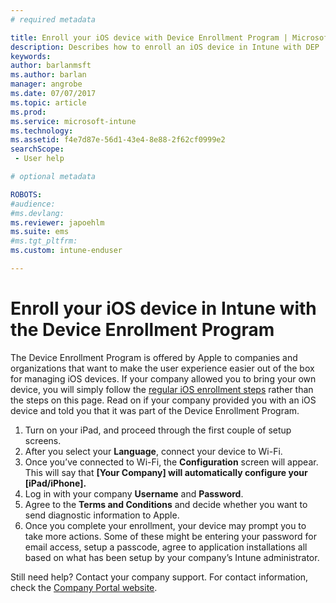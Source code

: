 ```yaml
---
# required metadata

title: Enroll your iOS device with Device Enrollment Program | Microsoft Docs
description: Describes how to enroll an iOS device in Intune with DEP
keywords:
author: barlanmsft
ms.author: barlan
manager: angrobe
ms.date: 07/07/2017
ms.topic: article
ms.prod:
ms.service: microsoft-intune
ms.technology:
ms.assetid: f4e7d87e-56d1-43e4-8e88-2f62cf0999e2
searchScope:
 - User help

# optional metadata

ROBOTS:  
#audience:
#ms.devlang:
ms.reviewer: japoehlm
ms.suite: ems
#ms.tgt_pltfrm:
ms.custom: intune-enduser

---
```



# Enroll your iOS device in Intune with the Device Enrollment Program

The Device Enrollment Program is offered by Apple to companies and organizations that want to make the user experience easier out of the box for managing iOS devices. If your company allowed you to bring your own device, you will simply follow the [regular iOS enrollment steps](enroll-your-device-in-intune-ios.md) rather than the steps on this page. Read on if your company provided you with an iOS device and told you that it was part of the Device Enrollment Program.

1.	Turn on your iPad, and proceed through the first couple of setup screens.
2.	After you select your **Language**, connect your device to Wi-Fi.
3.	Once you’ve connected to Wi-Fi, the **Configuration** screen will appear. This will say that **[Your Company] will automatically configure your [iPad/iPhone].**
4.	Log in with your company **Username** and **Password**.
5.	Agree to the **Terms and Conditions** and decide whether you want to send diagnostic information to Apple.
6.	Once you complete your enrollment, your device may prompt you to take more actions. Some of these might be entering your password for email access, setup a passcode, agree to application installations all based on what has been setup by your company’s Intune administrator.

Still need help? Contact your company support. For contact information, check the [Company Portal website](http://portal.manage.microsoft.com).
